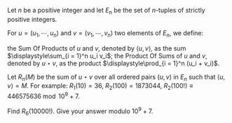 Let $n$ be a positive integer and let $E_n$ be the set of $n$-tuples of strictly positive integers.

For $u = (u_1, \cdots, u_n)$ and $v = (v_1, \cdots, v_n)$ two elements of $E_n$, we define:

the Sum Of Products of $u$ and $v$, denoted by $\langle u, v\rangle$, as the sum $\displaystyle\sum_{i = 1}^n u_i v_i$;
the Product Of Sums of $u$ and $v$, denoted by $u \star v$, as the product $\displaystyle\prod_{i = 1}^n (u_i + v_i)$.

Let $R_n(M)$ be the sum of $u \star v$ over all ordered pairs $(u, v)$ in $E_n$ such that $\langle u, v\rangle = M$.
For example: $R_1(10) = 36$, $R_2(100) = 1873044$, $R_2(100!) \equiv 446575636 \bmod 10^9 + 7$.

Find $R_6(10000!)$. Give your answer modulo $10^9+7$.